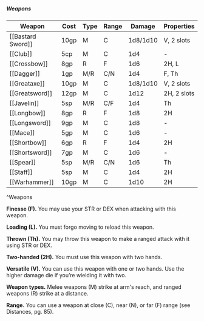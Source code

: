 ##### Weapons
| Weapon            | Cost | Type | Range | Damage   | Properties  |
| ----------------- | ---- | ---- | ----- | -------- | ----------- |
| [[Bastard Sword]] | 10gp | M    | C     | 1d8/1d10 | V, 2 slots  |
| [[Club]]          | 5cp  | M    | C     | 1d4      | -           |
| [[Crossbow]]      | 8gp  | R    | F     | 1d6      | 2H, L       |
| [[Dagger]]        | 1gp  | M/R  | C/N   | 1d4      | F, Th       |
| [[Greataxe]]      | 10gp | M    | C     | 1d8/1d10 | V, 2 slots  |
| [[Greatsword]]    | 12gp | M    | C     | 1d12     | 2H, 2 slots |
| [[Javelin]]       | 5sp  | M/R  | C/F   | 1d4      | Th          |
| [[Longbow]]       | 8gp  | R    | F     | 1d8      | 2H          |
| [[Longsword]]     | 9gp  | M    | C     | 1d8      | -           |
| [[Mace]]          | 5gp  | M    | C     | 1d6      | -           |
| [[Shortbow]]      | 6gp  | R    | F     | 1d4      | 2H          |
| [[Shortsword]]    | 7gp  | M    | C     | 1d6      | -           |
| [[Spear]]         | 5sp  | M/R  | C/N   | 1d6      | Th          |
| [[Staff]]         | 5sp  | M    | C     | 1d4      | 2H          |
| [[Warhammer]]     | 10gp | M    | C     | 1d10     | 2H          |
^Weapons

**Finesse (F).** You may use your STR or DEX when attacking with this weapon.

**Loading (L).** You must forgo moving to reload this weapon.

**Thrown (Th).** You may throw this weapon to make a ranged attack with it using STR or DEX.

**Two-handed (2H).** You must use this weapon with two hands.

**Versatile (V).** You can use this weapon with one or two hands. Use the higher damage die if you’re wielding it with two.

**Weapon types.** Melee weapons (M) strike at arm's reach, and ranged weapons (R) strike at a distance.

**Range.** You can use a weapon at close (C), near (N), or far (F) range (see Distances, pg. 85).